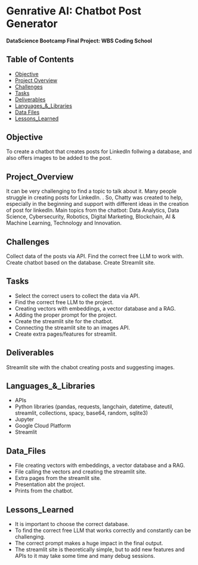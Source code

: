 # Genrative AI: Chatbot Post Generator


#### DataScience Bootcamp Final Project: WBS Coding School


## Table of Contents

- [Objective](#objective)
- [Project Overview](#project_overview)
- [Challenges](#challenges)
- [Tasks](#tasks)
- [Deliverables](#deliverables)
- [Languages_&_Libraries](#languages_&_libraries)
- [Data Files](#data_files)
- [Lessons_Learned](#lessons_learned)


## Objective

To create a chatbot that creates posts for LinkedIn follwing a database, and also offers images to be added to the post.


## Project_Overview

It can be very challenging to find a topic to talk about it. Many people struggle in creating posts for LinkedIn. . So, Chatty was created to help, especially in the beginning and support with different ideas in the creation of post for linkedIn.
Main topics from the chatbot: Data Analytics, Data Science, Cybersecurity, Robotics, Digital Marketing, Blockchain, AI & Machine Learning, Technology and Innovation.


## Challenges

Collect data of the posts via API.
Find the correct free LLM to work with.
Create chatbot based on the database.
Create Streamlit site.

## Tasks

- Select the correct users to collect the data via API.
- Find the correct free LLM to the project.
- Creating vectors with embeddings, a vector database and a RAG.
- Adding the proper prompt for the project.
- Create the streamlit site for the chatbot.
- Connecting the streamlit site to an images API.
- Create extra pages/features for streamlit. 


## Deliverables

Streamlit site with the chabot creating posts and suggesting images.

## Languages_&_Libraries

- APIs
- Python libraries (pandas, requests, langchain, datetime, dateutil, streamlit, collections, spacy, base64, random, sqlite3)
- Jupyter
- Google Cloud Platform
- Streamlit
  

## Data_Files

- File creating vectors with embeddings, a vector database and a RAG.
- File calling the vectors and creating the streamlit site.
- Extra pages from the streamlit site.
- Presentation abt the project.
- Prints from the chatbot.


## Lessons_Learned

- It is important to choose the correct database.
- To find the correct free LLM that works correctly and constantly can be challenging.
- The correct prompt makes a huge impact in the final output.
- The streamlit site is theoretically simple, but to add new features and APIs to it may take some time and many debug sessions. 
